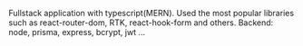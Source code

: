 Fullstack application with typescript(MERN). Used the most popular libraries such as react-router-dom, RTK, react-hook-form and others. 
Backend: node, prisma, express, bcrypt, jwt ...
